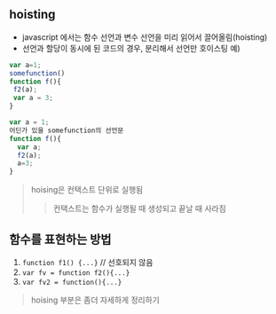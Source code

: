 ## hoisting
* javascript 에서는 함수 선언과 변수 선언을 미리 읽어서 끌어올림(hoisting)
* 선언과 할당이 동시에 된 코드의 경우, 분리해서 선언만 호이스팅
예)
```javascript
var a=1;
somefunction()
function f(){
 f2(a);
 var a = 3;
}
```
```javascript
var a = 1;
어딘가 있을 somefunction의 선언문
function f(){
  var a;
  f2(a);
  a=3;
}
```
> hoising은 컨택스트 단위로 실행됨
>> 컨택스트는 함수가 실행될 때 생성되고 끝날 때 사라짐 

## 함수를 표현하는 방법
1. `function f1() {...}` // 선호되지 않음
2. `var fv = function f2(){...}`
3. `var fv2 = function(){...}`

> hoising 부분은 좀더 자세하게 정리하기
